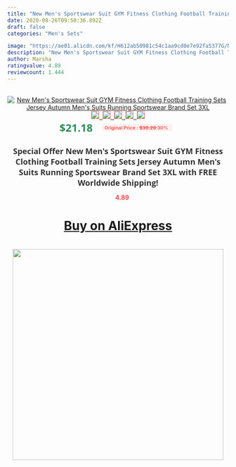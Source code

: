 ```yaml
---
title: "New Men's Sportswear Suit GYM Fitness Clothing Football Training Sets Jersey Autumn Men's Suits Running Sportswear Brand Set 3XL"
date: 2020-08-26T09:50:36.892Z
draft: false
categories: "Men's Sets"

image: "https://ae01.alicdn.com/kf/H612ab50981c54c1aa9cd0e7e92fa5377G/New-Men-s-Sportswear-Suit-GYM-Fitness-Clothing-Football-Training-Sets-Jersey-Autumn-Men-s-Suits.jpg"
description: "New Men's Sportswear Suit GYM Fitness Clothing Football Training Sets Jersey Autumn Men's Suits Running Sportswear Brand Set 3XL"
author: Marsha
ratingvalue: 4.89
reviewcount: 1.444
---
```

<br>
<div style="text-align: center;">
<a href="https://s.click.aliexpress.com/e/_AlBvVj" target="_blank" rel="nofollow noopener noreferrer"><img alt="New Men's Sportswear Suit GYM Fitness Clothing Football Training Sets Jersey Autumn Men's Suits Running Sportswear Brand Set 3XL" class="magnifier-image" src="https://ae01.alicdn.com/kf/H612ab50981c54c1aa9cd0e7e92fa5377G/New-Men-s-Sportswear-Suit-GYM-Fitness-Clothing-Football-Training-Sets-Jersey-Autumn-Men-s-Suits.jpg_640x640.jpg">
<br>
<img style="border:1px solid salmon" src="https://ae01.alicdn.com/kf/H612ab50981c54c1aa9cd0e7e92fa5377G/New-Men-s-Sportswear-Suit-GYM-Fitness-Clothing-Football-Training-Sets-Jersey-Autumn-Men-s-Suits.jpg_120x120.jpg">&nbsp;&nbsp;<img style="border:1px solid salmon" src="https://ae01.alicdn.com/kf/Hb9f9b582e450443ba2d07531ccd2345eJ/New-Men-s-Sportswear-Suit-GYM-Fitness-Clothing-Football-Training-Sets-Jersey-Autumn-Men-s-Suits.jpg_120x120.jpg">&nbsp;&nbsp;<img style="border:1px solid salmon" src="https://ae01.alicdn.com/kf/H2e27ddde8232424c8f24ce9d0c3d657d3/New-Men-s-Sportswear-Suit-GYM-Fitness-Clothing-Football-Training-Sets-Jersey-Autumn-Men-s-Suits.jpg_120x120.jpg">&nbsp;&nbsp;<img style="border:1px solid salmon" src="https://ae01.alicdn.com/kf/H423b348814c34ba98a11e3497b79881fI/New-Men-s-Sportswear-Suit-GYM-Fitness-Clothing-Football-Training-Sets-Jersey-Autumn-Men-s-Suits.jpg_120x120.jpg">&nbsp;&nbsp;<img style="border:1px solid salmon" src="https://ae01.alicdn.com/kf/H4ed56ba7fff84cc0afca8fa353f61fa9P/New-Men-s-Sportswear-Suit-GYM-Fitness-Clothing-Football-Training-Sets-Jersey-Autumn-Men-s-Suits.jpg_120x120.jpg"></a></div><br0>
<div style="text-align: center;"><span style="background-color: white; border: 0px; box-sizing: border-box; color: seagreen; display: inline-block; font-family: &quot;open sans&quot; , &quot;arial&quot; , &quot;helvetica&quot; , sans-serif , &quot;heiti&quot;; font-size: 24px; font-stretch: inherit; font-weight: 700; line-height: inherit; margin: 0px 10px 0px 0px; padding: 0px; vertical-align: middle;">$21.18 </span>
<span style="background: rgb(255 , 241 , 241); border-radius: 3px; border: 0px; box-sizing: border-box; color: #ff4747; display: inline-block; font-family: inherit; font-size: 12px; font-stretch: inherit; font-style: inherit; font-variant: inherit; font-weight: 600; line-height: inherit; margin: 0px; padding: 2px 5px; transform: scale(0.9); vertical-align: middle;">Original Price : <b style="text-decoration: line-through;">$30.26 </b> 30%&nbsp;&nbsp;</span></div>
<h1 style="color: #333333; display: inline-block; font-family: &quot;open sans&quot; , &quot;arial&quot; , &quot;helvetica&quot; , sans-serif , &quot;heiti&quot;; font-size: 18px; font-stretch: inherit; font-weight: 700; text-align: center;">Special Offer New Men's Sportswear Suit GYM Fitness Clothing Football Training Sets Jersey Autumn Men's Suits Running Sportswear Brand Set 3XL with FREE Worldwide Shipping!</h1>
<div style="color: #ff4747; text-align: center;">
<img src="https://4.bp.blogspot.com/-M0ZcTcb-5uY/XleCXlxnR4I/AAAAAAAAAEc/OrjgMkXV1oMQFaCRZj5HQwOCBcu3w1FegCPcBGAYYCw/s1600/star.png" style="height: 15px;">&nbsp;<b>4.89</b></div>
<div class="button_cont" align="center"><a class="buynow_a" href="https://s.click.aliexpress.com/e/_AlBvVj" target="_blank" rel="nofollow noopener noreferrer"><H1>Buy on AliExpress</H1></a></div><br>
<div class="separator" style="clear: both; text-align: center;">
<img src="https://lh3.googleusercontent.com/-pTy5HemUv9M/XlePHvY0dAI/AAAAAAAAAE4/0nX5iRUoIWY8eMW9Dpxeirr157OZliDIgCLcBGAsYHQ/s1600/badge.gif" width="480">
</div>
